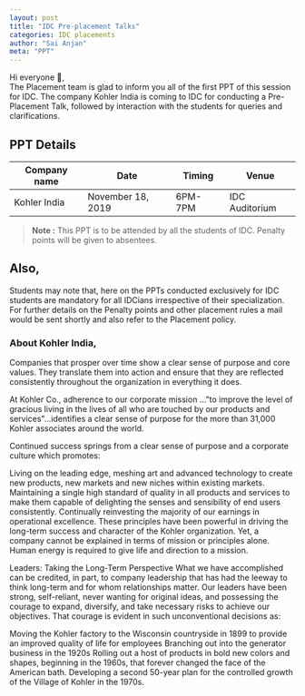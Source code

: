 ```yaml
---
layout: post
title: "IDC Pre-placement Talks"
categories: IDC placements
author: "Sai Anjan"
meta: "PPT"
---
```


Hi everyone 👋,<br>
The Placement team is glad to inform you all of the first PPT of this session for IDC. The company Kohler India is coming to IDC for conducting a Pre-Placement Talk, followed by interaction with the students for queries and clarifications.

## PPT Details

Company name          | Date              | Timing           | Venue
--------------------- | ------------------| -----------------| ---------------------
Kohler India          | November 18, 2019 | 6PM- 7PM         | IDC Auditorium

><b>Note :</b> This PPT is to be attended by all the students of IDC. Penalty points will be given to absentees.

## Also,
Students may note that, here on the PPTs conducted exclusively for IDC students are mandatory for all IDCians irrespective of their specialization. For further details on the Penalty points and other placement rules a mail would be sent shortly and also refer to the Placement policy.

### About Kohler India,
Companies that prosper over time show a clear sense of purpose and core values. They translate them into action and ensure that they are reflected consistently throughout the organization in everything it does.

At Kohler Co., adherence to our corporate mission ..."to improve the level of gracious living in the lives of all who are touched by our products and services"...identifies a clear sense of purpose for the more than 31,000 Kohler associates around the world.

Continued success springs from a clear sense of purpose and a corporate culture which promotes:

Living on the leading edge, meshing art and advanced technology to create new products, new markets and new niches within existing markets.
Maintaining a single high standard of quality in all products and services to make them capable of delighting the senses and sensibility of end users consistently.
Continually reinvesting the majority of our earnings in operational excellence. These principles have been powerful in driving the long-term success and character of the Kohler organization. Yet, a company cannot be explained in terms of mission or principles alone. Human energy is required to give life and direction to a mission.


Leaders: Taking the Long-Term Perspective
What we have accomplished can be credited, in part, to company leadership that has had the leeway to think long-term and for whom relationships matter. Our leaders have been strong, self-reliant, never wanting for original ideas, and possessing the courage to expand, diversify, and take necessary risks to achieve our objectives. That courage is evident in such unconventional decisions as:

Moving the Kohler factory to the Wisconsin countryside in 1899 to provide an improved quality of life for employees
Branching out into the generator business in the 1920s
Rolling out a host of products in bold new colors and shapes, beginning in the 1960s, that forever changed the face of the American bath.
Developing a second 50-year plan for the controlled growth of the Village of Kohler in the 1970s.
